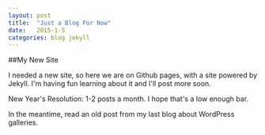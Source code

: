```yaml
---
layout: post
title:  "Just a Blog For Now"
date:   2015-1-5
categories: blog jekyll
---
```


##My New Site

I needed a new site, so here we are on Github pages, with a site powered by Jekyll. I'm having fun learning about it and I'll post more soon. 

New Year's Resolution: 1-2 posts a month. I hope that's a low enough bar.

In the meantime, read an old post from my last blog about WordPress galleries.